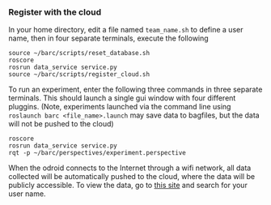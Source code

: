 ### Register with the cloud
In your home directory, edit a file named `team_name.sh` to define a user name, then in four separate terminals, execute the following
```
source ~/barc/scripts/reset_database.sh
roscore
rosrun data_service service.py
source ~/barc/scripts/register_cloud.sh
```
To run an experiment, enter the following three commands in three separate terminals. This should launch a single gui window with four different pluggins. (Note, experiments launched via the command line using `roslaunch barc <file_name>.launch` may save data to bagfiles, but the data will not be pushed to the cloud)
```
roscore
rosrun data_service service.py
rqt -p ~/barc/perspectives/experiment.perspective
```
When the odroid connects to the Internet through a wifi network, all data collected will be automatically pushed to the cloud, where the data will be publicly accessible. 
To view the data, go to [this site](http://dator.forge9.com/) and search for your user name.